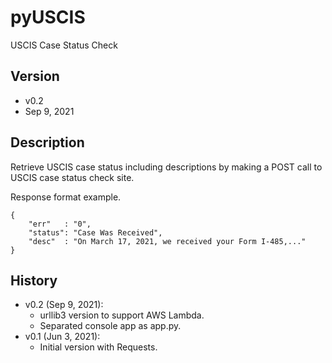 # pyUSCIS
USCIS Case Status Check

## Version
- v0.2
- Sep 9, 2021

## Description
Retrieve USCIS case status including descriptions by making a POST call to USCIS case status check site.

Response format example.

```
{
    "err"   : "0",
    "status": "Case Was Received",
    "desc"  : "On March 17, 2021, we received your Form I-485,..."
}
```

## History
- v0.2 (Sep 9, 2021):
  - urllib3 version to support AWS Lambda.
  - Separated console app as app.py.
- v0.1 (Jun 3, 2021):
  - Initial version with Requests.
